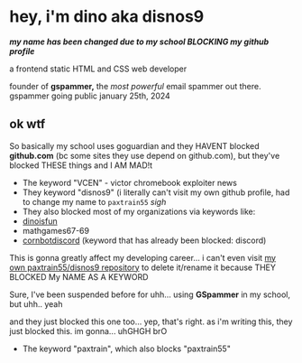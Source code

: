 # hey, i'm dino aka disnos9
***my name has been changed due to my school BLOCKING my github profile***

a frontend static HTML and CSS web developer

founder of **gspammer,** the *most powerful* email spammer out there. gspammer going public january 25th, 2024

## ok wtf
So basically my school uses goguardian and they HAVENT blocked **github.com** (bc some sites they use depend on github.com), but they've blocked THESE things and I AM MAD!t
- The keyword "VCEN" - victor chromebook exploiter news
- They keyword "disnos9" (i literally can't visit my own github profile, had to change my name to `paxtrain55` *sigh*
- They also blocked most of my organizations via keywords like:
- [dinoisfun](github.com/dinoisfun)
- mathgames67-69
- [cornbotdiscord](https://github.com/cornbotdiscord) (keyword that has already been blocked: discord)

This is gonna greatly affect my developing career... i can't even visit [my own paxtrain55/disnos9 repository](https://github.com/paxtrain55/disnos9) to delete it/rename it because THEY BLOCKED My NAME AS A KEYWORD

Sure, I've been suspended before for uhh... using **GSpammer** in my school, but uhh.. yeah 

and they just blocked this one too... yep, that's right. as i'm writing this, they just blocked this. im gonna... uhGHGH brO

- The keyword "paxtrain", which also blocks "paxtrain55"

